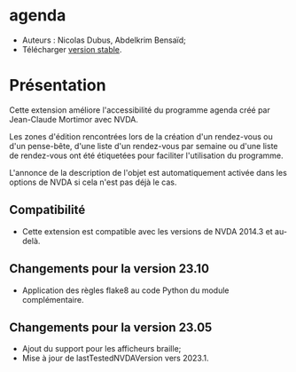 # agenda

* Auteurs : Nicolas Dubus, Abdelkrim Bensaïd;
* Télécharger [version stable][1].


# Présentation #

Cette extension améliore l'accessibilité du programme agenda créé par Jean-Claude Mortimor avec NVDA.

Les zones d'édition rencontrées lors de la création d'un rendez-vous ou d'un pense-bête, d'une liste d'un rendez-vous par semaine ou d'une liste de rendez-vous ont été étiquetées pour faciliter l'utilisation du programme.

L'annonce de la description de l'objet est automatiquement activée dans les options de NVDA si cela n'est pas déjà le cas.

## Compatibilité ##

* Cette extension est compatible avec les versions de NVDA 2014.3 et au-delà.

## Changements pour la version 23.10 ##

* Application des règles flake8 au code Python du module complémentaire.

## Changements pour la version 23.05 ##

* Ajout du support pour les afficheurs braille;
* Mise à jour de lastTestedNVDAVersion vers 2023.1.


[1]: https://github.com/ndubus/agenda/releases/download/v23.05/agenda-23.05.nvda-addon